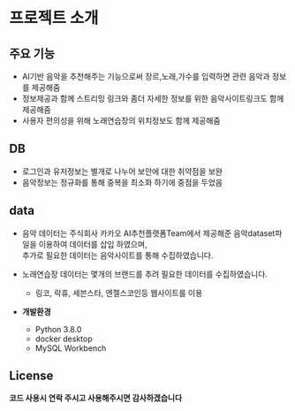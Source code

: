 # 프로젝트 소개 
## 주요 기능
+ AI기반 음악을 추천해주는 기능으로써  장르,노래,가수를 입력하면 관련 음악과 정보를 제공해줌                                    
+ 정보제공과 함께 스트리밍 링크와 좀더 자세한 정보를 위한 음악사이트링크도 함께 제공해줌                                     
+ 사용자 편의성을 위해 노래연습장의 위치정보도 함께 제공해줌 

## DB
+ 로그인과 유저정보는 별개로 나누어 보안에 대한 취약점을 보완
+ 음악정보는 정규화를 통해 중복을 최소화 하기에 중점을 두었음

## data
+ 음악 데이터는 주식회사 카카오 AI추천플랫폼Team에서 제공해준 음악dataset파일을 이용하여 데이터를 삽입 하였으며,                        
  추가로 필요한 데이터는 음악사이트를 통해 수집하였습니다.
+ 노래연습장 데이터는 몇개의 브랜드를 추려 필요한 데이터를 수집하였습니다.
  - 링코, 락휴, 세븐스타, 엔젤스코인등 웹사이트를 이용

+ **개발환경**
  - Python 3.8.0
  - docker desktop
  - MySQL Workbench

 ## License
 **코드 사용시 연락 주시고 사용해주시면 감사하겠습니다**
